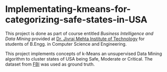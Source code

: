 # Implementating-kmeans-for-categorizing-safe-states-in-USA

This project is done as part of course entitled *_Business Intelligence and Data Mining_* provided at [Dr. Jivraj Mehta Institute of Technology](https://www.djmit.ac.in/) for students of B.Engg. in Computer Science and Engineering.

This project implements concepts of k-Means an unsupervised Data Mining algorithm to cluster states of USA being Safe, Moderate or Critical. The dataset from [FBI](https://ucr.fbi.gov/crime-in-the-u.s/2015/crime-in-the-u.s.-2015/tables/table-4/) was used as ground truth.
